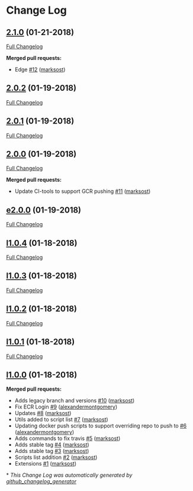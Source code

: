 # Change Log

## [2.1.0](https://github.com/soulcycle/ci-tools/tree/2.1.0) (01-21-2018)
[Full Changelog](https://github.com/soulcycle/ci-tools/compare/2.0.2...2.1.0)

**Merged pull requests:**

- Edge [\#12](https://github.com/soulcycle/ci-tools/pull/12) ([marksost](https://github.com/marksost))

## [2.0.2](https://github.com/soulcycle/ci-tools/tree/2.0.2) (01-19-2018)
[Full Changelog](https://github.com/soulcycle/ci-tools/compare/2.0.1...2.0.2)

## [2.0.1](https://github.com/soulcycle/ci-tools/tree/2.0.1) (01-19-2018)
[Full Changelog](https://github.com/soulcycle/ci-tools/compare/2.0.0...2.0.1)

## [2.0.0](https://github.com/soulcycle/ci-tools/tree/2.0.0) (01-19-2018)
[Full Changelog](https://github.com/soulcycle/ci-tools/compare/e2.0.0...2.0.0)

**Merged pull requests:**

- Update CI-tools to support GCR pushing [\#11](https://github.com/soulcycle/ci-tools/pull/11) ([marksost](https://github.com/marksost))

## [e2.0.0](https://github.com/soulcycle/ci-tools/tree/e2.0.0) (01-19-2018)
[Full Changelog](https://github.com/soulcycle/ci-tools/compare/l1.0.4...e2.0.0)

## [l1.0.4](https://github.com/soulcycle/ci-tools/tree/l1.0.4) (01-18-2018)
[Full Changelog](https://github.com/soulcycle/ci-tools/compare/l1.0.3...l1.0.4)

## [l1.0.3](https://github.com/soulcycle/ci-tools/tree/l1.0.3) (01-18-2018)
[Full Changelog](https://github.com/soulcycle/ci-tools/compare/l1.0.2...l1.0.3)

## [l1.0.2](https://github.com/soulcycle/ci-tools/tree/l1.0.2) (01-18-2018)
[Full Changelog](https://github.com/soulcycle/ci-tools/compare/l1.0.1...l1.0.2)

## [l1.0.1](https://github.com/soulcycle/ci-tools/tree/l1.0.1) (01-18-2018)
[Full Changelog](https://github.com/soulcycle/ci-tools/compare/l1.0.0...l1.0.1)

## [l1.0.0](https://github.com/soulcycle/ci-tools/tree/l1.0.0) (01-18-2018)
**Merged pull requests:**

- Adds legacy branch and versions [\#10](https://github.com/soulcycle/ci-tools/pull/10) ([marksost](https://github.com/marksost))
- Fix ECR Login [\#9](https://github.com/soulcycle/ci-tools/pull/9) ([alexandermontgomery](https://github.com/alexandermontgomery))
- Updates [\#8](https://github.com/soulcycle/ci-tools/pull/8) ([marksost](https://github.com/marksost))
- Utils added to script list [\#7](https://github.com/soulcycle/ci-tools/pull/7) ([marksost](https://github.com/marksost))
- Updating docker push scripts to support overriding repo to push to [\#6](https://github.com/soulcycle/ci-tools/pull/6) ([alexandermontgomery](https://github.com/alexandermontgomery))
- Adds commands to fix travis [\#5](https://github.com/soulcycle/ci-tools/pull/5) ([marksost](https://github.com/marksost))
- Adds stable tag [\#4](https://github.com/soulcycle/ci-tools/pull/4) ([marksost](https://github.com/marksost))
- Adds stable tag [\#3](https://github.com/soulcycle/ci-tools/pull/3) ([marksost](https://github.com/marksost))
- Scripts list addition [\#2](https://github.com/soulcycle/ci-tools/pull/2) ([marksost](https://github.com/marksost))
- Extensions [\#1](https://github.com/soulcycle/ci-tools/pull/1) ([marksost](https://github.com/marksost))



\* *This Change Log was automatically generated by [github_changelog_generator](https://github.com/skywinder/Github-Changelog-Generator)*